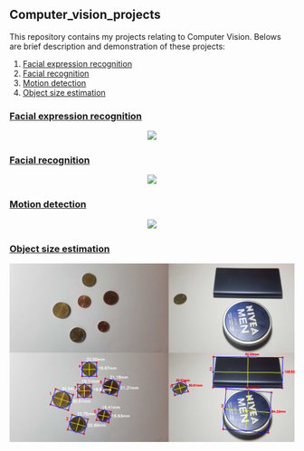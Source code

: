 ## Computer_vision_projects
This repository contains my projects relating to Computer Vision.
Belows are brief description and demonstration of these projects:

1. [Facial expression recognition](#facial-expression-recognition)
2. [Facial recognition](#facial-recognition)
3. [Motion detection](#motion-detection)
4. [Object size estimation](#object-size-estimation])

### [Facial expression recognition][1]
<p align="center"><img src="./Facial_expression/facial_expression.gif" width ="480"></p>

### [Facial recognition][2]
<p align="center"><img src="./Facial_recognition/face_recognition.gif" width ="480"></p>

### [Motion detection][3]
<p align="center"><img src="./Motion_detection/motion_detection.gif" width ="480"></p>

### [Object size estimation][4]
<p align="center"><img src="./Size_estimation/stack_images.png" width ="768"></p>

[1]:./Facial_expression
[2]:./Facial_recognition
[3]:./Motion_detection
[4]:./Size_estimation
